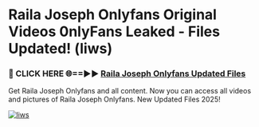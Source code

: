 # Raila Joseph Onlyfans Original Videos 0nlyFans Leaked - Files Updated! (liws)

<h3>🔴 CLICK HERE 🌐==►► <a href="https://tinyurl.com/2m67pmp6" rel="nofollow">Raila Joseph Onlyfans Updated Files</a></h3>

Get Raila Joseph Onlyfans and all content. Now you can access all videos and pictures of Raila Joseph Onlyfans. New Updated Files 2025!

[![liws](https://i.imgur.com/H4QAA4z.gif)](https://tinyurl.com/2m67pmp6)